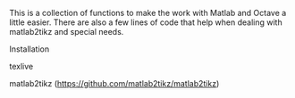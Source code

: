 This is a collection of functions to make the work with Matlab and Octave a little easier. There are also a few lines of code that help when dealing with matlab2tikz and special needs. 

Installation

texlive

matlab2tikz (https://github.com/matlab2tikz/matlab2tikz)


